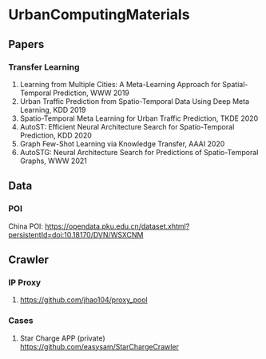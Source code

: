 # UrbanComputingMaterials

## Papers
### Transfer Learning
1. Learning from Multiple Cities: A Meta-Learning Approach for Spatial-Temporal Prediction, WWW 2019
2. Urban Traffic Prediction from Spatio-Temporal Data Using Deep Meta Learning, KDD 2019
3. Spatio-Temporal Meta Learning for Urban Traffic Prediction, TKDE 2020
4. AutoST: Efficient Neural Architecture Search for Spatio-Temporal Prediction, KDD 2020
5. Graph Few-Shot Learning via Knowledge Transfer, AAAI 2020
6. AutoSTG: Neural Architecture Search for  Predictions of Spatio-Temporal Graphs, WWW 2021

## Data
### POI
China POI: https://opendata.pku.edu.cn/dataset.xhtml?persistentId=doi:10.18170/DVN/WSXCNM

## Crawler
### IP Proxy
1. https://github.com/jhao104/proxy_pool
### Cases
1. Star Charge APP (private) https://github.com/easysam/StarChargeCrawler
